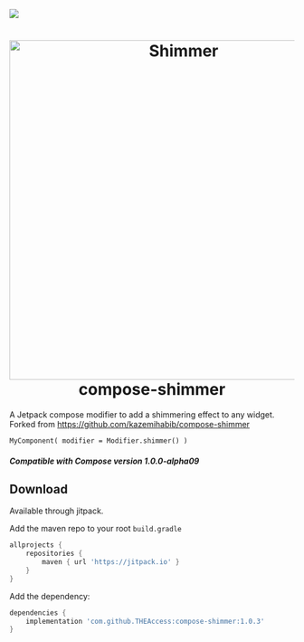 [![](https://jitpack.io/v/THEAccess/compose-shimmer.svg)](https://jitpack.io/#THEAccess/compose-shimmer)

<h1 align="center">
<img src="images/shimmer.gif?raw=true" alt="Shimmer" height="600"/><br />
compose-shimmer </h1>

A Jetpack compose modifier to add a shimmering effect to any widget.
Forked from https://github.com/kazemihabib/compose-shimmer

    MyComponent( modifier = Modifier.shimmer() )
    
    
##### Compatible with Compose version **1.0.0-alpha09**

## Download

Available through jitpack.

Add the maven repo to your root `build.gradle`

```groovy
allprojects {
    repositories {
        maven { url 'https://jitpack.io' }
    }
}
```

Add the dependency:
```groovy
dependencies {
    implementation 'com.github.THEAccess:compose-shimmer:1.0.3'
}
```
